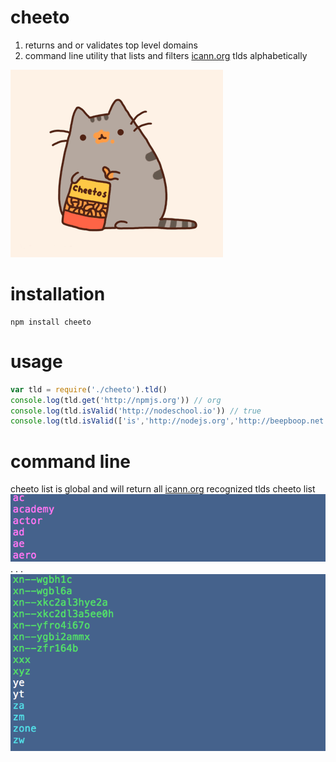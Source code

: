 # cheeto

1. returns and or validates top level domains
2. command line utility that lists and filters [icann.org](http://data.iana.org/TLD/tlds-alpha-by-domain.txt) tlds alphabetically

![](./cheetos-pusheen.gif?raw=true)


# installation

    npm install cheeto

# usage

```javascript
var tld = require('./cheeto').tld() 
console.log(tld.get('http://npmjs.org')) // org
console.log(tld.isValid('http://nodeschool.io')) // true
console.log(tld.isValid(['is','http://nodejs.org','http://beepboop.net','cropdust'])) // [1,1,1,0]
```

# command line
cheeto list is global and will return all [icann.org](http://data.iana.org/TLD/tlds-alpha-by-domain.txt) recognized tlds
    cheeto list 
![](./images/cheeto-list-a1.png?raw=true)
.
.
.
![](./images/cheeto-list-z.png?raw=true)
